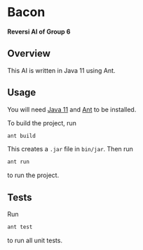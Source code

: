 # Bacon

**Reversi AI of Group 6**

## Overview

This AI is written in Java 11 using Ant.

## Usage

You will need [Java 11](https://jdk.java.net/11/) and [Ant](https://ant.apache.org/) to be installed.

To build the project, run

```bash
ant build
```

This creates a `.jar` file in `bin/jar`. Then run

```bash
ant run
```

to run the project.

## Tests

Run

```bash
ant test
```

to run all unit tests.